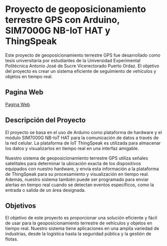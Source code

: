 # Proyecto de geoposicionamiento terrestre GPS con Arduino, SIM7000G NB-IoT HAT y ThingSpeak

Este proyecto de geoposicionamiento terrestre GPS fue desarrollado como tesis universitaria por estudiantes de la Universidad Experimental Politécnica Antonio José de Sucre Vicerectorado Puerto Ordaz. El objetivo del proyecto es crear un sistema eficiente de seguimiento de vehículos y objetos en tiempo real.

## Pagina Web
[Pagina Web](https://yarlyn28.github.io/gps-web/)

## Descripción del Proyecto

El proyecto se basa en el uso de Arduino como plataforma de hardware y el módulo SIM7000G NB-IoT HAT para la comunicación de datos a través de la red celular. La plataforma de IoT ThingSpeak es utilizada para almacenar los datos y visualizarlos en tiempo real en una interfaz amigable.

Nuestro sistema de geoposicionamiento terrestre GPS utiliza señales satelitales para determinar la ubicación exacta de los dispositivos equipados con nuestro hardware, y envía esta información a la plataforma de ThingSpeak para su procesamiento y visualización en tiempo real. Además, nuestro sistema también puede ser programado para enviar alertas en tiempo real cuando se detectan eventos específicos, como la entrada o salida de un área designada.

## Objetivos

El objetivo de este proyecto es proporcionar una solución eficiente y fácil de usar para la geoposicionamiento terrestre de vehículos y objetos en tiempo real. Nuestro sistema tiene aplicaciones en una amplia variedad de industrias, desde la logística hasta la seguridad pública y la gestión de flotas.
